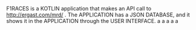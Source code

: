 F1RACES is a KOTLIN application that makes an API call to http://ergast.com/mrd/ .
The APPLICATION has a JSON DATABASE, and it shows it in the APPLICATION through the USER INTERFACE.
a
a
a
a
a
